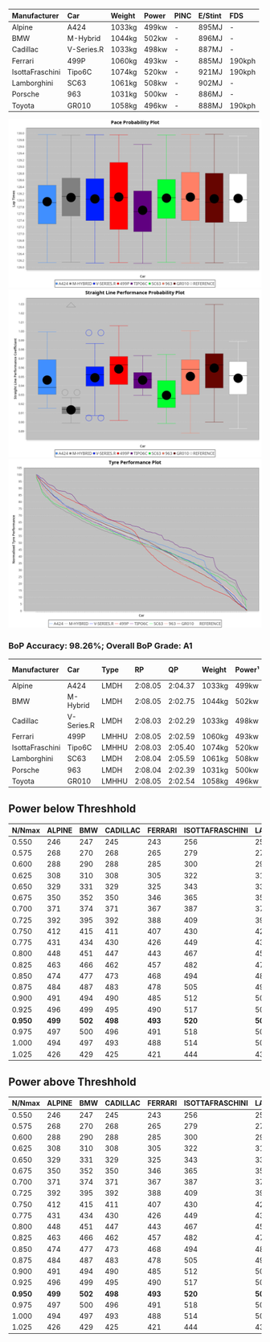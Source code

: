 |Manufacturer|Car|Weight|Power|PINC|E/Stint|FDS|
|:-|:-|:-|:-|:-|:-|:-|
|Alpine|A424|1033kg|499kw|-|895MJ|-|
|BMW|M-Hybrid|1044kg|502kw|-|896MJ|-|
|Cadillac|V-Series.R|1033kg|498kw|-|887MJ|-|
|Ferrari|499P|1060kg|493kw|-|885MJ|190kph|
|IsottaFraschini|Tipo6C|1074kg|520kw|-|921MJ|190kph|
|Lamborghini|SC63|1061kg|508kw|-|902MJ|-|
|Porsche|963|1031kg|500kw|-|886MJ|-|
|Toyota|GR010|1058kg|496kw|-|888MJ|190kph|

![PACECHART](./IMG/AUTO.png)
![STRAIGHTLINEPERFORMANCECHART](./IMG/AUTO_sp.png)
![TYREPERFORMANCECHART](./IMG/AUTO_tw.png)

### BoP Accuracy: 98.26%; Overall BoP Grade: A1
|Manufacturer|Car|Type|RP|QP|Weight|Power¹|Threshhold|PINC|Power²|E/Stint|AVG Vmax|FDS|RDLC|L/Stint|BOP-Grade|ModelAccuracy|ModelPoints|Match%|
|:-|:-|:-|:-|:-|:-|:-|:-|:-|:-|:-|:-|:-|:-|:-|:-|:-|:-|:-|
|Alpine|A424|LMDH|2:08.05|2:04.37|1033kg|499kw|0.0kph|-|499kw|895MJ|301.87kph|-|1.03|25|~A1|80.53%|517|100.00%|
|BMW|M-Hybrid|LMDH|2:08.05|2:02.75|1044kg|502kw|0.0kph|-|502kw|896MJ|297.52kph|-|1.03|25|~A1|98.60%|1690|100.00%|
|Cadillac|V-Series.R|LMDH|2:08.03|2:02.29|1033kg|498kw|0.0kph|-|498kw|887MJ|301.74kph|-|1.03|25|~A1|88.58%|2033|100.00%|
|Ferrari|499P|LMHHU|2:08.05|2:02.59|1060kg|493kw|0.0kph|-|493kw|885MJ|302.38kph|190kph|1.03|25|~A1|84.67%|2303|100.00%|
|IsottaFraschini|Tipo6C|LMHHU|2:08.03|2:05.40|1074kg|520kw|0.0kph|-|520kw|921MJ|301.95kph|190kph|1.03|25|+A2|66.67%|96|93.03%|
|Lamborghini|SC63|LMDH|2:08.04|2:05.59|1061kg|508kw|0.0kph|-|508kw|902MJ|298.84kph|-|1.03|25|+A2|96.77%|419|93.04%|
|Porsche|963|LMDH|2:08.04|2:02.39|1031kg|500kw|0.0kph|-|500kw|886MJ|302.66kph|-|1.03|25|~A1|93.05%|5740|100.00%|
|Toyota|GR010|LMHHU|2:08.05|2:02.54|1058kg|496kw|0.0kph|-|496kw|888MJ|302.84kph|190kph|1.03|25|~A1|90.17%|3255|100.00%|

## Power below Threshhold
|N/Nmax|ALPINE|BMW|CADILLAC|FERRARI|ISOTTAFRASCHINI|LAMBORGHINI|PORSCHE|TOYOTA|
|:-|:-|:-|:-|:-|:-|:-|:-|:-|
|0.550|246|247|245|243|256|250|246|244|
|0.575|268|270|268|265|279|273|269|267|
|0.600|288|290|288|285|300|293|289|287|
|0.625|308|310|308|305|322|314|309|307|
|0.650|329|331|329|325|343|335|330|327|
|0.675|350|352|350|346|365|357|351|348|
|0.700|371|374|371|367|387|378|372|369|
|0.725|392|395|392|388|409|399|393|390|
|0.750|412|415|411|407|430|420|413|410|
|0.775|431|434|430|426|449|439|432|429|
|0.800|448|451|447|443|467|456|449|445|
|0.825|463|466|462|457|482|471|464|460|
|0.850|474|477|473|468|494|483|475|471|
|0.875|484|487|483|478|505|493|485|481|
|0.900|491|494|490|485|512|500|492|488|
|0.925|496|499|495|490|517|505|497|493|
|**0.950**|**499**|**502**|**498**|**493**|**520**|**508**|**500**|**496**|
|0.975|497|500|496|491|518|506|498|494|
|1.000|494|497|493|488|514|503|495|491|
|1.025|426|429|425|421|444|434|427|424|

## Power above Threshhold
|N/Nmax|ALPINE|BMW|CADILLAC|FERRARI|ISOTTAFRASCHINI|LAMBORGHINI|PORSCHE|TOYOTA|
|:-|:-|:-|:-|:-|:-|:-|:-|:-|
|0.550|246|247|245|243|256|250|246|244|
|0.575|268|270|268|265|279|273|269|267|
|0.600|288|290|288|285|300|293|289|287|
|0.625|308|310|308|305|322|314|309|307|
|0.650|329|331|329|325|343|335|330|327|
|0.675|350|352|350|346|365|357|351|348|
|0.700|371|374|371|367|387|378|372|369|
|0.725|392|395|392|388|409|399|393|390|
|0.750|412|415|411|407|430|420|413|410|
|0.775|431|434|430|426|449|439|432|429|
|0.800|448|451|447|443|467|456|449|445|
|0.825|463|466|462|457|482|471|464|460|
|0.850|474|477|473|468|494|483|475|471|
|0.875|484|487|483|478|505|493|485|481|
|0.900|491|494|490|485|512|500|492|488|
|0.925|496|499|495|490|517|505|497|493|
|**0.950**|**499**|**502**|**498**|**493**|**520**|**508**|**500**|**496**|
|0.975|497|500|496|491|518|506|498|494|
|1.000|494|497|493|488|514|503|495|491|
|1.025|426|429|425|421|444|434|427|424|
